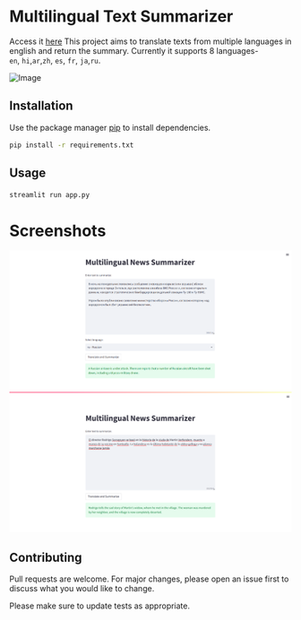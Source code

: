# Multilingual Text Summarizer
Access it [here](https://waiz-legion-multilingual-text-summarizer-app-xpv02b.streamlit.app/)
This project aims to translate texts from multiple languages in english and return the summary. Currently it supports 8 languages-  
`en`, `hi`,`ar`,`zh`, `es`, `fr`, `ja`,`ru`.

![Image](https://i0.wp.com/www.michigandaily.com/wp-content/uploads/2021/03/0-1.jpg?fit=1200%2C960&ssl=1)
## Installation

Use the package manager [pip](https://pip.pypa.io/en/stable/) to install dependencies.

```bash
pip install -r requirements.txt
```

## Usage

`streamlit run app.py`
# Screenshots
![Image](https://github.com/Waiz-Legion/Multilingual-text-summarizer/blob/main/screenshots/Screenshot%20from%202022-12-26%2014-56-36.png?raw=true)
![Image](https://github.com/Waiz-Legion/Multilingual-text-summarizer/blob/main/screenshots/Screenshot%20from%202022-12-26%2015-23-46.png?raw=true)
## Contributing

Pull requests are welcome. For major changes, please open an issue first
to discuss what you would like to change.

Please make sure to update tests as appropriate.
